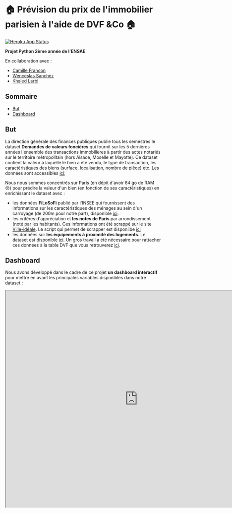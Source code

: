 # :house: Prévision du prix de l'immobilier parisien à l'aide de DVF &Co :house:

[![Heroku App Status](http://heroku-shields.herokuapp.com/parismutation)](https://parismutation.herokuapp.com)

**Projet Python 2ème année de l'ENSAE**

En collaboration avec :
 - [Camille Francon](https://github.com/camillefrancon)
 - [Wenceslas Sanchez](https://github.com/Orlogskapten)
 - [Khaled Larbi](https://github.com/khaledlarbi)


## Sommaire
- [But](#but)
- [Dashboard](#dashboard)


## But

La direction générale des finances publiques publie tous les semestres le dataset **Demandes de valeurs foncières** qui fournit sur les 5 dernières années l'ensemble des transactions immobilières à partir des actes notariés sur le territoire métropolitain (hors Alsace, Moselle et Mayotte). Ce dataset contient la valeur à laquelle le bien a été vendu, le type de transaction, les caractéristiques des biens (surface, localisation, nombre de pièce) etc. Les données sont accessibles [ici](https://datafoncier.cerema.fr/donnees/autres-donnees-foncieres/dvfplus-open-data);


Nous nous sommes concentrés sur Paris (en dépit d'avoir 64 go de RAM :cry:) pour prédire la valeur d'un bien (en fonction de ses caractéristiques) en enrichissant le dataset avec :
- les données **FiLoSoFi** publié par l'INSEE qui fournissent des informations sur les caractéristiques des ménages au sein d'un carroyage (de 200m pour notre part), disponible [ici](https://www.data.gouv.fr/fr/datasets/donnees-carroyees-issues-du-dispositif-sur-les-revenus-localises-fiscaux-et-sociaux-filosofi/).
- les critères d'appréciation et **les notes de Paris** par arrondissement (noté par les habitants). Ces informations ont été scrappé sur le site [Ville-idéale](https://www.ville-ideale.fr/). Le script qui permet de scrapper est disponilbe [ici](https://github.com/Orlogskapten/dvf_ensae_sbra/blob/master/script/ville_ideale_scraping.py)
- les données sur **les équipements à proximité des logements**. Le dataset est disponible [ici](https://www.insee.fr/fr/statistiques/fichier/3568638/bpe19_ensemble_xy_csv.zip). Un gros travail a été nécessaire pour rattacher ces données à la table DVF que vous retrouverez [ici](https://github.com/Orlogskapten/dvf_ensae_sbra/blob/master/khaled/notebook/localisation_service_bpe.ipynb).


## Dashboard

Nous avons développé dans le cadre de ce projet **un dashboard intéractif** pour mettre en avant les principales variables disponibles dans notre dataset :

<p align="center"><iframe height="700" width="850" src="https://parismutation.herokuapp.com"></iframe></p>
